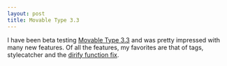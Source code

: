 ```yaml
---
layout: post
title: Movable Type 3.3
---
```


I have been beta testing [Movable Type 3.3](http://www.sixapart.com/movabletype/beta/) and was pretty impressed with many new features. Of all the features, my favorites are that of tags, stylecatcher and the [dirify function fix](http://www.456bereastreet.com/archive/200510/fixing_the_dirify_function_in_movable_type/).